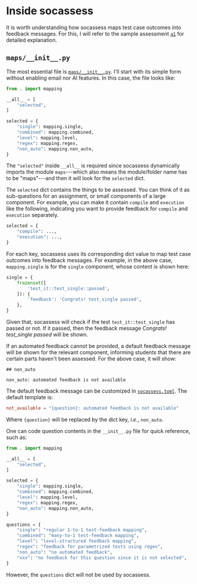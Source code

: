 # Inside socassess

It is worth understanding how socassess maps test case outcomes into feedback
messages. For this, I will refer to the sample assessment
[`a1`](<https://github.com/h365chen/socassess/blob/main/examples/a1/a1/>)
for detailed explanation.

## `maps/__init__.py`

The most essential file is
[`maps/__init__.py`](<https://github.com/h365chen/socassess/blob/main/examples/a1/a1/maps/__init__.py>).
I'll start with its simple form without enabling email nor AI features. In this
case, the file looks like:

```python
from . import mapping

__all__ = [
    "selected",
]

selected = {
    "single": mapping.single,
    "combined": mapping.combined,
    "level": mapping.level,
    "regex": mapping.regex,
    "non_auto": mapping.non_auto,
}
```

The `"selected"` inside `__all__` is required since socassess dynamically
imports the module `maps`---which also means the module/folder name has to be
"maps"---and then it will look for the `selected` dict.

The `selected` dict contains the things to be assessed. You can think of it as
sub-questions for an assignment, or small components of a large component. For
example, you can make it contain `compile` and `execution` like the following,
indicating you want to provide feedback for `compile` and `execution`
separately.

```python
selected = {
    "compile": ...,
    "execution": ...,
}
```

For each key, socassess uses its corresponding dict value to map test case
outcomes into feedback messages. For example, in the above case,
`mapping.single` is for the `single` component, whose content is shown here:

```python
single = {
    frozenset([
        'test_it::test_single::passed',
    ]): {
        'feedback': 'Congrats! test_single passed',
    },
}
```

Given that, socassess will check if the test `test_it::test_single` has passed
or not. If it passed, then the feedback message _Congrats! test_single passed_
will be shown.

If an automated feedback cannot be provided, a default feedback message will be
shown for the relevant component, informing students that there are certain
parts haven't been assessed. For the above case, it will show:

```text
## non_auto

non_auto: automated feedback is not available
```

The default feedback message can be customized in
[`socassess.toml`](<https://github.com/h365chen/socassess/blob/main/examples/a1/a1/socassess.toml#L21>).
The default template is:

```toml
not_available = "{question}: automated feedback is not available"
```

Where `{question}` will be replaced by the dict key, _i.e._, `non_auto`.

One can code question contents in the `__init__.py` file for quick reference,
such as:

```python
from . import mapping

__all__ = [
    "selected",
]

selected = {
    "single": mapping.single,
    "combined": mapping.combined,
    "level": mapping.level,
    "regex": mapping.regex,
    "non_auto": mapping.non_auto,
}

questions = {
    "single": "regular 1-to-1 test-feedback mapping",
    "combined": "many-to-1 test-feedback mapping",
    "level": "level-structured feedback mapping",
    "regex": "feedback for parametrized tests using regex",
    "non_auto": "no automated feedback",
    "xxx": "no feedback for this question since it is not selected",
}
```

However, the `questions` dict will not be used by socassess.

